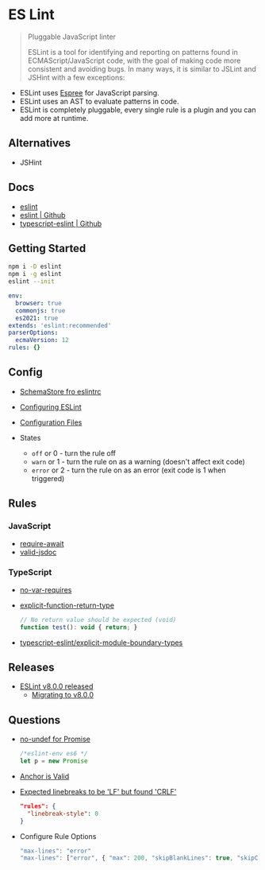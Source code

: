# ES Lint


> Pluggable JavaScript linter
>
> ESLint is a tool for identifying and reporting on patterns found in ECMAScript/JavaScript code, with the goal of making code more consistent and avoiding bugs. In many ways, it is similar to JSLint and JSHint with a few exceptions:

* ESLint uses [Espree](https://github.com/eslint/espree) for JavaScript parsing.
* ESLint uses an AST to evaluate patterns in code.
* ESLint is completely pluggable, every single rule is a plugin and you can add more at runtime.

## Alternatives

* JSHint

## Docs

* [eslint](https://eslint.org/)
* [eslint | Github](https://github.com/eslint/eslint)
* [typescript-eslint | Github](https://github.com/typescript-eslint/typescript-eslint)


## Getting Started

```bash
npm i -D eslint
npm i -g eslint
eslint --init
```

```yml
env:
  browser: true
  commonjs: true
  es2021: true
extends: 'eslint:recommended'
parserOptions:
  ecmaVersion: 12
rules: {}
```

## Config

* [SchemaStore fro eslintrc](https://github.com/SchemaStore/schemastore/blob/master/src/schemas/json/eslintrc.json)
* [Configuring ESLint](https://eslint.org/docs/user-guide/configuring)
* [Configuration Files](https://eslint.org/docs/user-guide/configuring/configuration-files)


* States
  * `off` or 0 - turn the rule off
  * `warn` or 1 - turn the rule on as a warning (doesn't affect exit code)
  * `error` or 2 - turn the rule on as an error (exit code is 1 when triggered)

## Rules

### JavaScript

* [require-await](https://eslint.org/docs/rules/require-await)
* [valid-jsdoc](https://eslint.org/docs/rules/valid-jsdoc)


### TypeScript

* [no-var-requires](https://github.com/typescript-eslint/typescript-eslint/blob/master/packages/eslint-plugin/docs/rules/no-var-requires.md)

* [explicit-function-return-type](https://github.com/typescript-eslint/typescript-eslint/blob/v2.31.0/packages/eslint-plugin/docs/rules/explicit-function-return-type.md)

  ```js
  // No return value should be expected (void)
  function test(): void { return; }
  ```

* [typescript-eslint/explicit-module-boundary-types](https://github.com/typescript-eslint/typescript-eslint/blob/v4.22.1/packages/eslint-plugin/docs/rules/explicit-module-boundary-types.md)

## Releases

* [ESLint v8.0.0 released](https://eslint.org/blog/2021/10/eslint-v8.0.0-released)
  * [Migrating to v8.0.0](https://eslint.org/docs/user-guide/migrating-to-8.0.0)

## Questions

* [no-undef for Promise](https://github.com/eslint/eslint/issues/4085#issuecomment-147486943)

    ```js
    /*eslint-env es6 */
    let p = new Promise
    ```

* [Anchor is Valid](https://github.com/evcohen/eslint-plugin-jsx-a11y/blob/master/docs/rules/anchor-is-valid.md)

* [Expected linebreaks to be 'LF' but found 'CRLF'](https://stackoverflow.com/q/37826449/1366033)

    ```json
    "rules": {
      "linebreak-style": 0
    }
    ```

* Configure Rule Options

  ```js
  "max-lines": "error"
  "max-lines": ["error", { "max": 200, "skipBlankLines": true, "skipComments": true }]
  ```
